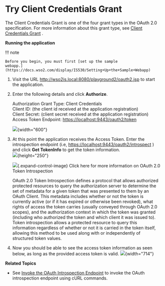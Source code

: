 # Try Client Credentials Grant

The Client Credentials Grant is one of the four grant types in the OAuth
2.0 specification. For more information about this grant type, see
[Client Credentials
Grant](https://docs.wso2.com/display/IS530/Client+Credentials+Grant) .

**Running the application**

!!! note
    
    Before you begin, you must first [set up the sample
    webapp.](https://docs.wso2.com/display/IS530/Setting+Up+the+Sample+Webapp)
    

1.  Visit the URL <http://wso2is.local:8080/playground2/oauth2.jsp> to
    start the application.
2.  Enter the following details and click **Authorize**.

    Authorization Grant Type: Client Credentials  
    Client ID: (the client id received at the application
    registration)  
    Client Secret: (client secret received at the application
    registration)  
    Access Token Endpoint: <https://localhost:9443/oauth2/token>

    ![](attachments/103329931/103329934.png){width="600"}

3.  At this point the application receives the Access Token. Enter the
    introspection endpoint (i.e,
    <https://localhost:9443/oauth2/introspect> ) and click **Get
    TokenInfo** to get the token information.  
    ![](attachments/103329931/103329933.png){height="250"}

    ![](images/icons/grey_arrow_down.png){.expand-control-image} Click
    here for more information on OAuth 2.0 Token Introspection

    OAuth 2.0 Token Introspection defines a protocol that allows
    authorized protected resources to query the authorization server to
    determine the set of metadata for a given token that was presented
    to them by an OAuth Client. This metadata includes whether or not
    the token is currently active (or if it has expired or otherwise
    been revoked), what rights of access the token carries (usually
    conveyed through OAuth 2.0 scopes), and the authorization context in
    which the token was granted (including who authorized the token and
    which client it was issued to). Token introspection allows a
    protected resource to query this information regardless of whether
    or not it is carried in the token itself, allowing this method to be
    used along with or independently of structured token values.

4.  Now you should be able to see the access token information as seen
    below, as long as the provided access token is valid.
    ![](attachments/103329931/103329932.png){width="714"}

**Related Topics**

-   See [Invoke the OAuth Introspection
    Endpoint](https://docs.wso2.com/display/IS530/Invoke+the+OAuth+Introspection+Endpoint)
    to invoke the OAuth introspection endpoint using cURL commands.

